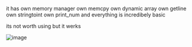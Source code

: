 it has 
  own memory manager
  own memcpy
  own dynamic array
  own getline
  own stringtoint
  own print_num
and everything is incredibely basic  

its not worth using
but it werks 

![image](https://user-images.githubusercontent.com/95301979/159090892-7e7b3e07-41a3-4283-8c52-c336989ad59e.png)
